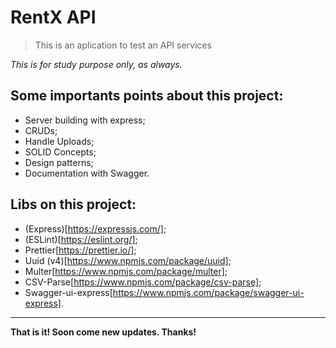 # RentX API

 > This is an aplication to test an API services

*This is for study purpose only, as always.*

## Some importants points about this project:

- Server building with express;
- CRUDs;
- Handle Uploads;
- SOLID Concepts;
- Design patterns;
- Documentation with Swagger.

## Libs on this project:

- (Express)[https://expressjs.com/];
- (ESLint)[https://eslint.org/];
- Prettier[https://prettier.io/];
- Uuid (v4)[https://www.npmjs.com/package/uuid];
- Multer[https://www.npmjs.com/package/multer];
- CSV-Parse[https://www.npmjs.com/package/csv-parse];
- Swagger-ui-express[https://www.npmjs.com/package/swagger-ui-express].

***

**That is it! Soon come new updates. Thanks!**